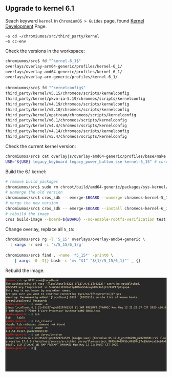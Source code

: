 ## Upgrade to kernel 6.1

Seach keyward `kernel` in `ChromiumOS > Guides` page, found [Kernel Development]( https://www.chromium.org/chromium-os/developer-library/guides/kernel/kernel-development/) Page.

```
~$ cd ~/chromiumos/src/third_party/kernel
~$ cc-env
```

Check the versions in the workspace:

```sh
chromiumos/src$ fd "^kernel-6_1$"
overlays/overlay-arm64-generic/profiles/kernel-6_1/
overlays/overlay-amd64-generic/profiles/kernel-6_1/
overlays/overlay-arm-generic/profiles/kernel-6_1/

chromiumos/src$ fd "^kernelconfig$"
third_party/kernel/v5.15/chromeos/scripts/kernelconfig
third_party/kernel/pkvm-ia-5.19/chromeos/scripts/kernelconfig
third_party/kernel/v4.19/chromeos/scripts/kernelconfig
third_party/kernel/v5.10/chromeos/scripts/kernelconfig
third_party/kernel/upstream/chromeos/scripts/kernelconfig
third_party/kernel/v6.1/chromeos/scripts/kernelconfig
third_party/kernel/v4.4/chromeos/scripts/kernelconfig
third_party/kernel/v4.14/chromeos/scripts/kernelconfig
third_party/kernel/v5.4/chromeos/scripts/kernelconfig
```

Check the current kernel version:

```sh
chromiumos/src$ cat overlay|s/overlay-amd64-generic/profiles/base/make.defaults | grep 'kernel-'
USE="${USE} legacy_keyboard legacy_power_button sse kernel-5_15" # current version 5.15
```

Build the 6.1 kernel:

```sh
# remove build packages
chromiumos/src$ sudo rm chroot/build/amd64-generic/packages/sys-kernel/chromeos-kernel-*.tbz2
# unmerge the old version
chromiumos/src$ cros_sdk -- emerge-$BOARD --unmerge chromeos-kernel-5_15
# merge the new version
chromiumos/src$ cros_sdk -- emerge-$BOARD --install chromeos-kernel-6_1
# rebuild the image
cros build-image --board=${BOARD} --no-enable-rootfs-verification test
```

Change overlay, replace all `5_15`:

```sh
chromiumos/src$ rg -l '5_15' overlays/overlay-amd64-generic \
  | xargs -r sed -i 's/5_15/6_1/g'

chromiumos/src$ find . -name '*5_15*' -print0 \
    | xargs -0 -I{} bash -c 'mv "$1" "${1//5_15/6_1}"' _ {}
```

Rebuild the image.

![replace-kernel](img/Screenshot_2025-05-13_07-53-00.png)
